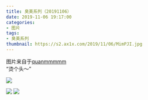 ```yaml
---
title: 臭美系列（20191106）
date: 2019-11-06 19:17:00
categories:
- 图片
tags:
- 臭美系列
thumbnail: https://s2.ax1x.com/2019/11/06/MimPJI.jpg
---
```


图片来自于<a href="https://weibo.com/p/1005051720171447" target="_blank">quanmmmmm</a><br/> “烫个头～”

![](https://s2.ax1x.com/2019/11/06/MimPJI.jpg)

<!--more-->

![](https://s2.ax1x.com/2019/11/06/MimAQf.jpg)
![](https://s2.ax1x.com/2019/11/06/MimiWt.jpg)
